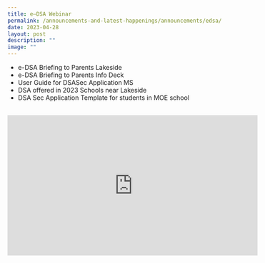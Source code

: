 ```yaml
---
title: e–DSA Webinar
permalink: /announcements-and-latest-happenings/announcements/edsa/
date: 2023-04-28
layout: post
description: ""
image: ""
---
```

<ul>
<li><a style="text-decoration: none" href="/files/EDSA/edsa%20briefing%20to%20parents%20lakeside.pdf" target="_blank">e-DSA Briefing to Parents Lakeside</a></li>
<li><a style="text-decoration: none" href="/files/EDSA/edsa%20briefing%20to%20parents%20info%20deck.pdf" target="_blank">e-DSA Briefing to Parents Info Deck</a></li>
<li><a style="text-decoration: none" href="/files/EDSA/user%20guide%20for%20dsasec%20application%20ms.pdf" target="_blank">User Guide for DSASec Application MS</a></li>
<li><a style="text-decoration: none" href="/files/EDSA/dsa%20offered%20in%202023%20schools%20near%20lakeside.pdf" target="_blank">DSA offered in 2023 Schools near Lakeside</a></li>	
<li><a style="text-decoration: none" href="/files/EDSA/dsa%20sec%20application%20template%20for%20students%20in%20moe%20sch.pdf" target="_blank">DSA Sec Application Template for students in MOE school</a></li>	
</ul>
<br>
<iframe allowfullscreen="" allow="accelerometer; autoplay; clipboard-write; encrypted-media; gyroscope; picture-in-picture; web-share" frameborder="0" title="YouTube video player" src="https://www.youtube.com/embed/2wkfnVu6H7Q" height="315" width="560"></iframe>